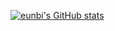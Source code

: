 [![eunbi's GitHub stats](https://github-readme-stats.vercel.app/api?username=eunbi327&show_icons=false&theme=vue&hide=contribs)](https://github.com/anuraghazra/github-readme-stats)